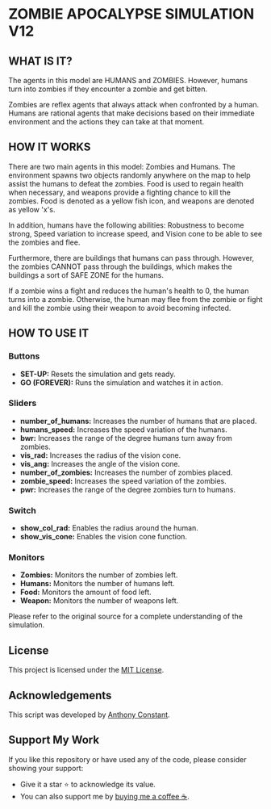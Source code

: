 # ZOMBIE APOCALYPSE SIMULATION V12

## WHAT IS IT?

The agents in this model are HUMANS and ZOMBIES. However, humans turn into zombies if they encounter a zombie and get bitten.

Zombies are reflex agents that always attack when confronted by a human. Humans are rational agents that make decisions based on their immediate environment and the actions they can take at that moment.

## HOW IT WORKS

There are two main agents in this model: Zombies and Humans. The environment spawns two objects randomly anywhere on the map to help assist the humans to defeat the zombies. Food is used to regain health when necessary, and weapons provide a fighting chance to kill the zombies. Food is denoted as a yellow fish icon, and weapons are denoted as yellow 'x's.

In addition, humans have the following abilities: Robustness to become strong, Speed variation to increase speed, and Vision cone to be able to see the zombies and flee.

Furthermore, there are buildings that humans can pass through. However, the zombies CANNOT pass through the buildings, which makes the buildings a sort of SAFE ZONE for the humans.

If a zombie wins a fight and reduces the human's health to 0, the human turns into a zombie. Otherwise, the human may flee from the zombie or fight and kill the zombie using their weapon to avoid becoming infected.

## HOW TO USE IT

### Buttons

- **SET-UP:** Resets the simulation and gets ready.
- **GO (FOREVER):** Runs the simulation and watches it in action.

### Sliders

- **number_of_humans:** Increases the number of humans that are placed.
- **humans_speed:** Increases the speed variation of the humans.
- **bwr:** Increases the range of the degree humans turn away from zombies.
- **vis_rad:** Increases the radius of the vision cone.
- **vis_ang:** Increases the angle of the vision cone.
- **number_of_zombies:** Increases the number of zombies placed.
- **zombie_speed:** Increases the speed variation of the zombies.
- **pwr:** Increases the range of the degree zombies turn to humans.

### Switch

- **show_col_rad:** Enables the radius around the human.
- **show_vis_cone:** Enables the vision cone function.

### Monitors

- **Zombies:** Monitors the number of zombies left.
- **Humans:** Monitors the number of humans left.
- **Food:** Monitors the amount of food left.
- **Weapon:** Monitors the number of weapons left.

Please refer to the original source for a complete understanding of the simulation.

## License

This project is licensed under the [MIT License](https://opensource.org/licenses/MIT).

## Acknowledgements

This script was developed by [Anthony Constant](https://anthonyconstant.co.uk/).

## Support My Work

If you like this repository or have used any of the code, please consider showing your support:

- Give it a star ⭐️ to acknowledge its value.
- You can also support me by [buying me a coffee ☕️](https://ko-fi.com/W7W144CAO).

